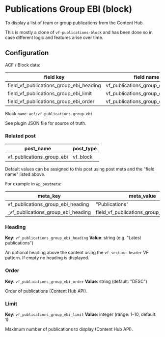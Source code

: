 # Publications Group EBI (block)

To display a list of team or group publications from the Content Hub.

This is mostly a clone of `vf-publications-block` and has been done so in case
different logic and features arise over time.

## Configuration

ACF / Block data:

| field key | field name |
| --------- | ---------- |
| field_vf_publications_group_ebi_heading | vf_publications_group_ebi_heading |
| field_vf_publications_group_ebi_limit | vf_publications_group_ebi_limit |
| field_vf_publications_group_ebi_order | vf_publications_group_ebi_order |

Block `name`: `acf/vf-publications-group-ebi`

See plugin JSON file for source of truth.

### Related post

| post_name | post_type |
| --------- | --------- |
| vf_publications_group_ebi | vf_block |

Default values can be assigned to this post using post meta and the "field name" listed above.

For example in `wp_postmeta`:

| meta_key | meta_value |
| -------- | ---------- |
| vf_publications_group_ebi_heading | "Publications" |
| \_vf_publications_group_ebi_heading | field_vf_publications_group_ebi_heading |

### Heading

**Key**: `vf_publications_group_ebi_heading`
**Value**: string (e.g. "Latest publications")

An optional heading above the content using the `vf-section-header` VF pattern. If empty no heading is displayed.

### Order

**Key**: `vf_publications_group_ebi_order`
**Value**: string (default: "DESC")

Order of publications (Content Hub API).

### Limit

**Key**: `vf_publications_group_ebi_limit`
**Value**: integer (range: 1–10, default: 1)

Maximum number of publications to display (Content Hub API).
